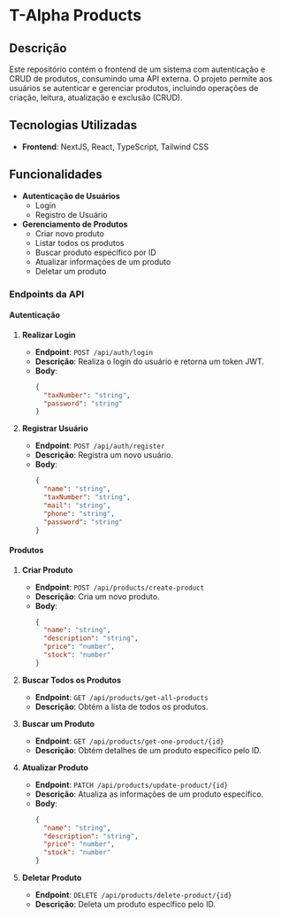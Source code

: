 # T-Alpha Products

## Descrição

Este repositório contém o frontend de um sistema com autenticação e CRUD de produtos, consumindo uma API externa. O projeto permite aos usuários se autenticar e gerenciar produtos, incluindo operações de criação, leitura, atualização e exclusão (CRUD).

## Tecnologias Utilizadas

- **Frontend**: NextJS, React, TypeScript, Tailwind CSS

## Funcionalidades

- **Autenticação de Usuários**
  - Login
  - Registro de Usuário
- **Gerenciamento de Produtos**
  - Criar novo produto
  - Listar todos os produtos
  - Buscar produto específico por ID
  - Atualizar informações de um produto
  - Deletar um produto

### Endpoints da API

#### Autenticação

1. **Realizar Login**

   - **Endpoint**: `POST /api/auth/login`
   - **Descrição**: Realiza o login do usuário e retorna um token JWT.
   - **Body**:
     ```json
     {
       "taxNumber": "string",
       "password": "string"
     }
     ```

2. **Registrar Usuário**
   - **Endpoint**: `POST /api/auth/register`
   - **Descrição**: Registra um novo usuário.
   - **Body**:
     ```json
     {
       "name": "string",
       "taxNumber": "string",
       "mail": "string",
       "phone": "string",
       "password": "string"
     }
     ```

#### Produtos

1. **Criar Produto**

   - **Endpoint**: `POST /api/products/create-product`
   - **Descrição**: Cria um novo produto.
   - **Body**:
     ```json
     {
       "name": "string",
       "description": "string",
       "price": "number",
       "stock": "number"
     }
     ```

2. **Buscar Todos os Produtos**

   - **Endpoint**: `GET /api/products/get-all-products`
   - **Descrição**: Obtém a lista de todos os produtos.

3. **Buscar um Produto**

   - **Endpoint**: `GET /api/products/get-one-product/{id}`
   - **Descrição**: Obtém detalhes de um produto específico pelo ID.

4. **Atualizar Produto**

   - **Endpoint**: `PATCH /api/products/update-product/{id}`
   - **Descrição**: Atualiza as informações de um produto específico.
   - **Body**:
     ```json
     {
       "name": "string",
       "description": "string",
       "price": "number",
       "stock": "number"
     }
     ```

5. **Deletar Produto**
   - **Endpoint**: `DELETE /api/products/delete-product/{id}`
   - **Descrição**: Deleta um produto específico pelo ID.
